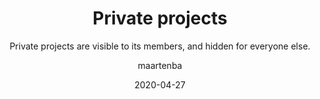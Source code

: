 ---
type: tip
date: 2020-04-27
title: Private projects
topics: [projects, work, personal]
author: maartenba
subtitle: Private projects are visible to its members, and hidden for everyone else.
thumbnail: ./thumbnail.png
cardThumbnail: ./card.png
shortVideo:
  poster: ./preview.png
  url: https://youtu.be/tODOZO5BvPI
leadin: |
    **Create private projects when it makes sense!**
    
    Need a temporary project for yourself? Want to share some code, issues, or checklists with just one or several colleagues? Create a private project!
    
    A private project is only visible to its members — other people in the organization won't be able to see and access it.
    
    We'll need to specify who can see and access the project. If later we want to make the project public inside the organization, we can do so from the project settings (under *Info*).
    
    [More about creating a project in Space...](https://www.jetbrains.com/help/space/create-a-project.html)
    
---